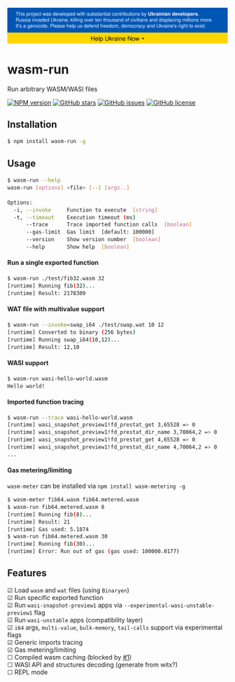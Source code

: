 [![SWUbanner](https://raw.githubusercontent.com/vshymanskyy/StandWithUkraine/main/banner-direct.svg)](https://github.com/vshymanskyy/StandWithUkraine/blob/main/docs/README.md)

# wasm-run
Run arbitrary WASM/WASI files

[![NPM version](https://img.shields.io/npm/v/wasm-run.svg)](https://www.npmjs.com/package/wasm-run)
[![GitHub stars](https://img.shields.io/github/stars/wasm3/node-wasm-run.svg)](https://github.com/wasm3/node-wasm-run)
[![GitHub issues](https://img.shields.io/github/issues/wasm3/node-wasm-run.svg)](https://github.com/wasm3/node-wasm-run/issues)
[![GitHub license](https://img.shields.io/badge/license-MIT-blue.svg)](https://github.com/wasm3/node-wasm-run)

## Installation

```sh
$ npm install wasm-run -g
```

## Usage

```sh
$ wasm-run --help        
wasm-run [options] <file> [--] [args..]

Options:
  -i, --invoke     Function to execute  [string]
  -t, --timeout    Execution timeout (ms)
      --trace      Trace imported function calls  [boolean]
      --gas-limit  Gas limit  [default: 100000]
      --version    Show version number  [boolean]
      --help       Show help  [boolean]
```

#### Run a single exported function
```sh
$ wasm-run ./test/fib32.wasm 32
[runtime] Running fib(32)...
[runtime] Result: 2178309
```

#### WAT file with multivalue support
```sh
$ wasm-run --invoke=swap_i64 ./test/swap.wat 10 12
[runtime] Converted to binary (256 bytes)
[runtime] Running swap_i64(10,12)...
[runtime] Result: 12,10
```

#### WASI support
```sh
$ wasm-run wasi-hello-world.wasm
Hello world!
```

#### Imported function tracing
```sh
$ wasm-run --trace wasi-hello-world.wasm
[runtime] wasi_snapshot_preview1!fd_prestat_get 3,65528 => 0
[runtime] wasi_snapshot_preview1!fd_prestat_dir_name 3,70064,2 => 0
[runtime] wasi_snapshot_preview1!fd_prestat_get 4,65528 => 0
[runtime] wasi_snapshot_preview1!fd_prestat_dir_name 4,70064,2 => 0
...
```

#### Gas metering/limiting
`wasm-meter` can be installed via `npm install wasm-metering -g`
```sh
$ wasm-meter fib64.wasm fib64.metered.wasm
$ wasm-run fib64.metered.wasm 8
[runtime] Running fib(8)...
[runtime] Result: 21
[runtime] Gas used: 5.1874
$ wasm-run fib64.metered.wasm 30
[runtime] Running fib(30)...
[runtime] Error: Run out of gas (gas used: 100000.0177)
```

## Features

☑ Load `wasm` and `wat` files (using `Binaryen`)  
☑ Run specific exported function  
☑ Run `wasi-snapshot-preview1` apps via `--experimental-wasi-unstable-preview1` flag  
☑ Run `wasi-unstable` apps (compatibility layer)  
☑ `i64` args, `multi-value`, `bulk-memory`, `tail-calls` support via experimental flags  
☑ Generic imports tracing  
☑ Gas metering/limiting  
☐ Compiled wasm caching (blocked by [#1](https://github.com/wasm3/node-wasm-run/issues/1))  
☐ WASI API and structures decoding (generate from witx?)  
☐ REPL mode  
